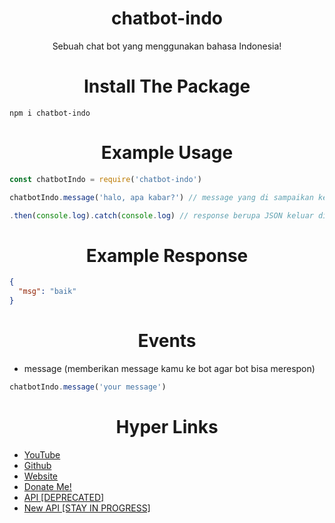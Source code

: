 <center> 

# chatbot-indo

Sebuah chat bot yang menggunakan bahasa Indonesia!

# Install The Package
</center>

```cli
npm i chatbot-indo
```

<center>

# Example Usage

</center>

```js
const chatbotIndo = require('chatbot-indo')

chatbotIndo.message('halo, apa kabar?') // message yang di sampaikan ke bot adalah berupa "halo, apa kabar?"

.then(console.log).catch(console.log) // response berupa JSON keluar di console
```

<center>

# Example Response

</center>

```json
{
  "msg": "baik"
}
```

<center>

# Events

</center>

- message (memberikan message kamu ke bot agar bot bisa merespon)
```js
chatbotIndo.message('your message')
```

<center>

# Hyper Links

</center>

- [YouTube](https://youtube.com/c/JastinCh)
- [Github](https://github.com/JastinXyz)
- [Website](https://jastinch.xyz)
- [Donate Me!](https://api.jastinch.xyz/donate)
- [API [DEPRECATED]](https://api.jastinch.xyz)
- [New API [STAY IN PROGRESS]](https://rest-api.jastinch.xyz)

